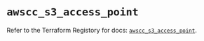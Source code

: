 # `awscc_s3_access_point`

Refer to the Terraform Registory for docs: [`awscc_s3_access_point`](https://registry.terraform.io/providers/hashicorp/awscc/0.70.0/docs/resources/s3_access_point).
